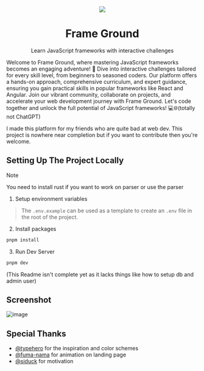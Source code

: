 <div align="center">
<img src="https://utfs.io/f/05863507-ae0f-41ae-adf9-fe01c207db91-42oj0m.png"/>
</div>
<h1 align="center">Frame Ground</h1>
<p align="center">
Learn JavaScript frameworks with interactive challenges
</p>

Welcome to Frame Ground, where mastering JavaScript frameworks becomes an engaging adventure! 🚀 Dive into interactive challenges tailored for every skill level, from beginners to seasoned coders. Our platform offers a hands-on approach, comprehensive curriculum, and expert guidance, ensuring you gain practical skills in popular frameworks like React and Angular. Join our vibrant community, collaborate on projects, and accelerate your web development journey with Frame Ground. Let's code together and unlock the full potential of JavaScript frameworks! 💻🌐(totally not ChatGPT)


I made this platform for my friends who are quite bad at web dev. This project is nowhere near completion but if you want to contribute then you're welcome.

## Setting Up The Project Locally

> [!NOTE]
> You need to install rust if you want to work on parser or use the parser


1. Setup environment variables
> The `.env.example` can be used as a template to create an `.env` file in the root of the project.

2. Install packages
```bash
pnpm install
```

3. Run Dev Server
```bash
pnpm dev
```

(This Readme isn't complete yet as it lacks things like how to setup db and admin user)


## Screenshot
![image](https://github.com/PhantomKnight287/frameground/assets/76196237/6df23363-6e08-4c5d-9a1b-03a61ed4fba0)


## Special Thanks
- [@typehero](https://github.com/typehero) for the inspiration and color schemes
- [@fuma-nama](https://github.com/fuma-nama) for animation on landing page
- [@siduck](https://github.com/siduck) for motivation 
